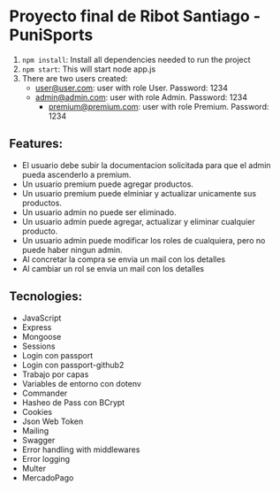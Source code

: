 # Proyecto final de Ribot Santiago - PuniSports

1) `npm install`: Install all dependencies needed to run the project
2) `npm start`: This will start node app.js
3) There are two users created:
	- user@user.com: user with role User. Password: 1234
	- admin@admin.com: user with role Admin. Password: 1234
        - premium@premium.com: user with role Premium. Password: 1234

## Features:

- El usuario debe subir la documentacion solicitada para que el admin pueda ascenderlo a premium.
- Un usuario premium puede agregar productos.
- Un usuario premium puede elminiar y actualizar unicamente sus productos.
- Un usuario admin no puede ser eliminado.
- Un usuario admin puede agregar, actualizar y eliminar cualquier producto.
- Un usuario admin puede modificar los roles de cualquiera, pero no puede haber ningun admin.
- Al concretar la compra se envia un mail con los detalles
- Al cambiar un rol se envia un mail con los detalles

## Tecnologies:

- JavaScript
- Express
- Mongoose
- Sessions
- Login con passport
- Login con passport-github2
- Trabajo por capas
- Variables de entorno con dotenv
- Commander
- Hasheo de Pass con BCrypt
- Cookies
- Json Web Token
- Mailing
- Swagger
- Error handling with middlewares
- Error logging
- Multer
- MercadoPago